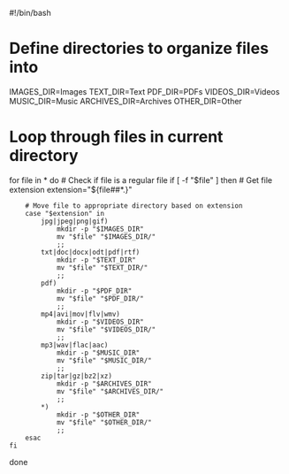#!/bin/bash

# Define directories to organize files into
IMAGES_DIR=Images
TEXT_DIR=Text
PDF_DIR=PDFs
VIDEOS_DIR=Videos
MUSIC_DIR=Music
ARCHIVES_DIR=Archives
OTHER_DIR=Other

# Loop through files in current directory
for file in *
do
    # Check if file is a regular file
    if [ -f "$file" ]
    then
        # Get file extension
        extension="${file##*.}"
        
        # Move file to appropriate directory based on extension
        case "$extension" in
            jpg|jpeg|png|gif)
                mkdir -p "$IMAGES_DIR"
                mv "$file" "$IMAGES_DIR/"
                ;;
            txt|doc|docx|odt|pdf|rtf)
                mkdir -p "$TEXT_DIR"
                mv "$file" "$TEXT_DIR/"
                ;;
            pdf)
                mkdir -p "$PDF_DIR"
                mv "$file" "$PDF_DIR/"
                ;;
            mp4|avi|mov|flv|wmv)
                mkdir -p "$VIDEOS_DIR"
                mv "$file" "$VIDEOS_DIR/"
                ;;
            mp3|wav|flac|aac)
                mkdir -p "$MUSIC_DIR"
                mv "$file" "$MUSIC_DIR/"
                ;;
            zip|tar|gz|bz2|xz)
                mkdir -p "$ARCHIVES_DIR"
                mv "$file" "$ARCHIVES_DIR/"
                ;;
            *)
                mkdir -p "$OTHER_DIR"
                mv "$file" "$OTHER_DIR/"
                ;;
        esac
    fi
done
